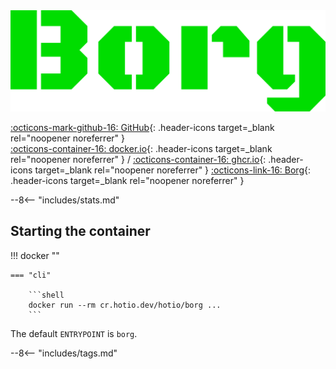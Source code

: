 <div class="image-logo"><img src="/img/image-logos/borg.svg" alt="logo"></div>

[:octicons-mark-github-16: GitHub](https://github.com/hotio/borg){: .header-icons target=_blank rel="noopener noreferrer" }  
[:octicons-container-16: docker.io](https://hub.docker.com/r/hotio/borg){: .header-icons target=_blank rel="noopener noreferrer" }
 / [:octicons-container-16: ghcr.io](https://github.com/orgs/hotio/packages/container/package/borg){: .header-icons target=_blank rel="noopener noreferrer" }
[:octicons-link-16: Borg](https://github.com/borgbackup/borg){: .header-icons target=_blank rel="noopener noreferrer" }  

--8<-- "includes/stats.md"

## Starting the container

!!! docker ""

    === "cli"

        ```shell
        docker run --rm cr.hotio.dev/hotio/borg ...
        ```

The default `ENTRYPOINT` is `borg`.

--8<-- "includes/tags.md"
